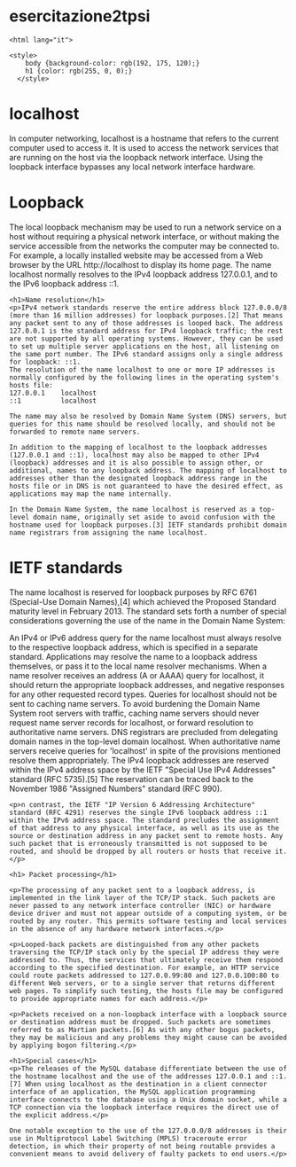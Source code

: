 # esercitazione2tpsi
<!DOCTYPE html>
    <html lang="it"> 

<head>  
    <title>Pomba_esercizio_html_02.txt</title> 
    <meta http-equiv="refresh" content="1">   

    <style>
        body {background-color: rgb(192, 175, 120);}
        h1 {color: rgb(255, 0, 0);}
      </style>
</head>

<body>
    <h1>localhost</h1>
    <p>
    In computer networking, localhost is a hostname that refers to the current computer used to access it. It is used to access the network services that are running on the host via the loopback network interface. Using the loopback interface bypasses any local network interface hardware.
    </p>
    
   <h1>Loopback</h1> 
    <p>The local loopback mechanism may be used to run a network service on a host without requiring a physical network interface, or without making the service accessible from the networks the computer may be connected to. For example, a locally installed website may be accessed from a Web browser by the URL http://localhost to display its home page.
    The name localhost normally resolves to the IPv4 loopback address 127.0.0.1, and to the IPv6 loopback address ::1.
    </p>

    <h1>Name resolution</h1>
    <p>IPv4 network standards reserve the entire address block 127.0.0.0/8 (more than 16 million addresses) for loopback purposes.[2] That means any packet sent to any of those addresses is looped back. The address 127.0.0.1 is the standard address for IPv4 loopback traffic; the rest are not supported by all operating systems. However, they can be used to set up multiple server applications on the host, all listening on the same port number. The IPv6 standard assigns only a single address for loopback: ::1.
    The resolution of the name localhost to one or more IP addresses is normally configured by the following lines in the operating system's hosts file:
    127.0.0.1    localhost
    ::1          localhost
    
    The name may also be resolved by Domain Name System (DNS) servers, but queries for this name should be resolved locally, and should not be forwarded to remote name servers.
    
    In addition to the mapping of localhost to the loopback addresses (127.0.0.1 and ::1), localhost may also be mapped to other IPv4 (loopback) addresses and it is also possible to assign other, or additional, names to any loopback address. The mapping of localhost to addresses other than the designated loopback address range in the hosts file or in DNS is not guaranteed to have the desired effect, as applications may map the name internally.
    
    In the Domain Name System, the name localhost is reserved as a top-level domain name, originally set aside to avoid confusion with the hostname used for loopback purposes.[3] IETF standards prohibit domain name registrars from assigning the name localhost.
</p>
   <h1>IETF standards</h1> 
   <p> The name localhost is reserved for loopback purposes by RFC 6761 (Special-Use Domain Names),[4] which achieved the Proposed Standard maturity level in February 2013. The standard sets forth a number of special considerations governing the use of the name in the Domain Name System:</p>
    
   <p> An IPv4 or IPv6 address query for the name localhost must always resolve to the respective loopback address, which is specified in a separate standard.
    Applications may resolve the name to a loopback address themselves, or pass it to the local name resolver mechanisms.
    When a name resolver receives an address (A or AAAA) query for localhost, it should return the appropriate loopback addresses, and negative responses for any other requested record types. Queries for localhost should not be sent to caching name servers.
    To avoid burdening the Domain Name System root servers with traffic, caching name servers should never request name server records for localhost, or forward resolution to authoritative name servers.
    DNS registrars are precluded from delegating domain names in the top-level domain localhost.
    When authoritative name servers receive queries for 'localhost' in spite of the provisions mentioned resolve them appropriately.
    The IPv4 loopback addresses are reserved within the IPv4 address space by the IETF "Special Use IPv4 Addresses" standard (RFC 5735).[5] The reservation can be traced back to the November 1986 "Assigned Numbers" standard (RFC 990).</p>
    
    <p>n contrast, the IETF "IP Version 6 Addressing Architecture" standard (RFC 4291) reserves the single IPv6 loopback address ::1 within the IPv6 address space. The standard precludes the assignment of that address to any physical interface, as well as its use as the source or destination address in any packet sent to remote hosts. Any such packet that is erroneously transmitted is not supposed to be routed, and should be dropped by all routers or hosts that receive it.</p>
    
    <h1> Packet processing</h1> 

    <p>The processing of any packet sent to a loopback address, is implemented in the link layer of the TCP/IP stack. Such packets are never passed to any network interface controller (NIC) or hardware device driver and must not appear outside of a computing system, or be routed by any router. This permits software testing and local services in the absence of any hardware network interfaces.</p>
    
    <p>Looped-back packets are distinguished from any other packets traversing the TCP/IP stack only by the special IP address they were addressed to. Thus, the services that ultimately receive them respond according to the specified destination. For example, an HTTP service could route packets addressed to 127.0.0.99:80 and 127.0.0.100:80 to different Web servers, or to a single server that returns different web pages. To simplify such testing, the hosts file may be configured to provide appropriate names for each address.</p>
    
    <p>Packets received on a non-loopback interface with a loopback source or destination address must be dropped. Such packets are sometimes referred to as Martian packets.[6] As with any other bogus packets, they may be malicious and any problems they might cause can be avoided by applying bogon filtering.</p>
    
    <h1>Special cases</h1>
    <p>The releases of the MySQL database differentiate between the use of the hostname localhost and the use of the addresses 127.0.0.1 and ::1.[7] When using localhost as the destination in a client connector interface of an application, the MySQL application programming interface connects to the database using a Unix domain socket, while a TCP connection via the loopback interface requires the direct use of the explicit address.</p>
    
    One notable exception to the use of the 127.0.0.0/8 addresses is their use in Multiprotocol Label Switching (MPLS) traceroute error detection, in which their property of not being routable provides a convenient means to avoid delivery of faulty packets to end users.</p>



</body>




</html>
